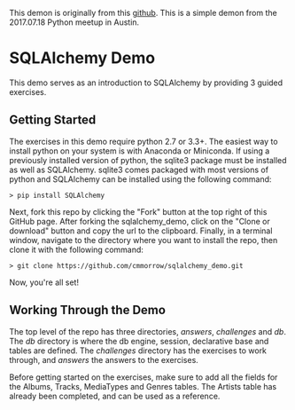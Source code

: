 This demon is originally from this [github](https://github.com/cmmorrow/sqlalchemy_demo). This is a simple demon from the 2017.07.18 Python meetup in Austin.

# SQLAlchemy Demo
This demo serves as an introduction to SQLAlchemy by providing 3 guided exercises.

## Getting Started
The exercises in this demo require python 2.7 or 3.3+. The easiest way to install python on your system is with Anaconda or Miniconda.
If using a previously installed version of python, the sqlite3 package must be installed as well as SQLAlchemy. sqlite3 comes packaged with most versions of python and SQLAlchemy can be installed using the following command:
```shell
> pip install SQLAlchemy
```
Next, fork this repo by clicking the "Fork" button at the top right of this GitHub page. After forking the sqlalchemy_demo, click on the "Clone or download" button and copy the url to the clipboard. Finally, in a terminal window, navigate to the directory where you want to install the repo, then clone it with the following command:
```shell
> git clone https://github.com/cmmorrow/sqlalchemy_demo.git
```
Now, you're all set!

## Working Through the Demo
The top level of the repo has three directories, *answers*, *challenges* and *db*. The *db* directory is where the db engine, session, declarative base and tables are defined. The *challenges* directory has the exercises to work through, and *answers* the answers to the exercises.

Before getting started on the exercises, make sure to add all the fields for the Albums, Tracks, MediaTypes and Genres tables. The Artists table has already been completed, and can be used as a reference.